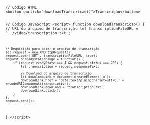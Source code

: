 <Code language='html'>
// Código HTML
&lt;button onclick="downloadTranscricao()"&gt;Transcrição&lt;/button&gt;

// Código JavaScript
&lt;script&gt;
function downloadTranscricao() {
    // URL do arquivo de transcrição
    let transcriptionFileURL = '../video/transcription.txt';

    // Requisição para obter o arquivo de transcrição
    let request = new XMLHttpRequest();
    request.open('GET', transcriptionFileURL, true);
    request.onreadystatechange = function() {
        if (request.readyState === 4 && request.status === 200) {
            let transcription = request.responseText;

            // Download do arquivo de transcrição
            let downloadLink = document.createElement('a');
            downloadLink.href = 'data:text/plain;charset=utf-8,' + encodeURIComponent(transcription);
            downloadLink.download = 'transcription.txt';
            downloadLink.click();
        }
    };
    request.send();
}
&lt;/script&gt;
</Code>